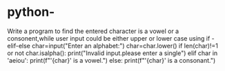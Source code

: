 # python-
Write a program to find the entered character is a vowel or a consonent,while user input could be either upper or lower case using if - elif-else
char=input("Enter an alphabet:")
char=char.lower()
if len(char)!=1 or not char.isalpha():
    print("Invalid input.please enter a single")
elif char in 'aeiou':
    print(f"'{char}' is a vowel.")
else:
    print(f"'{char}' is a consonant.")
